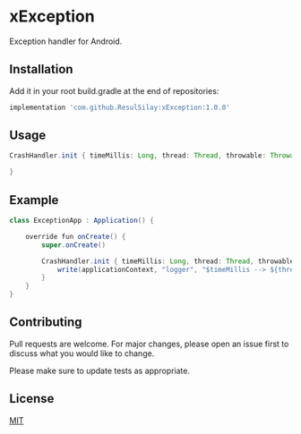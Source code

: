 # xException

Exception handler for Android.

## Installation

Add it in your root build.gradle at the end of repositories:

```bash
implementation 'com.github.ResulSilay:xException:1.0.0'
```

## Usage

```java
CrashHandler.init { timeMillis: Long, thread: Thread, throwable: Throwable ->

}
```

## Example
```java
class ExceptionApp : Application() {

    override fun onCreate() {
        super.onCreate()

        CrashHandler.init { timeMillis: Long, thread: Thread, throwable: Throwable ->
            write(applicationContext, "logger", "$timeMillis --> ${thread.name}: ${getStackTraceString(throwable)}")
        }
    }
}
```

## Contributing
Pull requests are welcome. For major changes, please open an issue first to discuss what you would like to change.

Please make sure to update tests as appropriate.

## License
[MIT](https://choosealicense.com/licenses/mit/)
